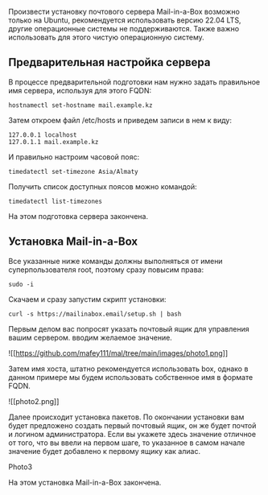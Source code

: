 
Произвести установку почтового сервера Mail-in-a-Box  возможно только на Ubuntu, рекомендуется использовать версию 22.04 LTS, другие операционные системы не поддерживаются. Также важно использовать для этого чистую операционную систему.
## Предварительная настройка сервера

В процессе предварительной подготовки нам нужно задать правильное имя сервера, используя для этого FQDN:

```
hostnamectl set-hostname mail.example.kz 
```

Затем откроем файл /etc/hosts и приведем записи в нем к виду:

```
127.0.0.1 localhost
127.0.1.1 mail.example.kz
```

И правильно настроим часовой пояс:

```
timedatectl set-timezone Asia/Almaty
```

Получить список доступных поясов можно командой:

```
timedatectl list-timezones
```

На этом подготовка сервера закончена.

## Установка Mail-in-a-Box

Все указанные ниже команды должны выполняться от имени суперпользователя root, поэтому сразу повысим права:

```
sudo -i
```

Скачаем и сразу запустим скрипт установки:

```
curl -s https://mailinabox.email/setup.sh | bash
```


Первым делом вас попросят указать почтовый ящик для управления вашим сервером. вводим желаемое значение.

![[https://github.com/mafey111/mal/tree/main/images/photo1.png]]

Затем имя хоста, штатно рекомендуется использовать box, однако в данном примере мы будем использовать собственное имя в формате FQDN.


![[photo2.png]]
 
 Далее происходит установка пакетов. По окончании установки вам будет предложено создать первый почтовый ящик, он же будет почтой и логином администратора. Если вы укажете здесь значение отличное от того, что вы ввели на первом шаге, то указанное в самом начале значение будет добавлено к первому ящику как алиас.

Photo3


На этом установка Mail-in-a-Box закончена.



